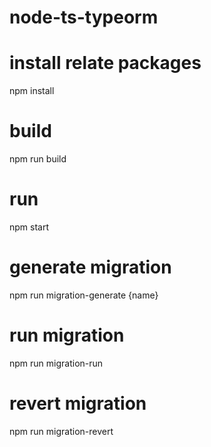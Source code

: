 # node-ts-typeorm

# install relate packages
npm install

# build
npm run build

# run
npm start

# generate migration
npm run migration-generate {name}

# run migration
npm run migration-run

# revert migration
npm run migration-revert